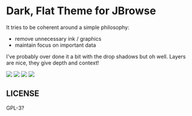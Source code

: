 # Dark, Flat Theme for JBrowse

It tries to be coherent around a simple philosophy:

- remove unnecessary ink / graphics
- maintain focus on important data

I've probably over done it a bit with the drop shadows but oh well. Layers are nice, they give depth and context!


![](Utvalg_005.png)
![](Utvalg_006.png)
![](Utvalg_007.png)
![](Utvalg_008.png)

## LICENSE

GPL-3?
